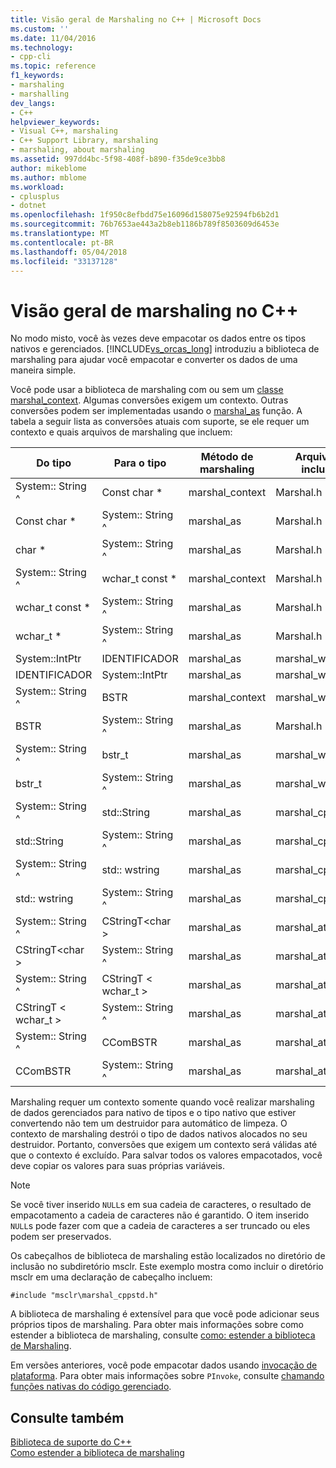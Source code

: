 ```yaml
---
title: Visão geral de Marshaling no C++ | Microsoft Docs
ms.custom: ''
ms.date: 11/04/2016
ms.technology:
- cpp-cli
ms.topic: reference
f1_keywords:
- marshaling
- marshalling
dev_langs:
- C++
helpviewer_keywords:
- Visual C++, marshaling
- C++ Support Library, marshaling
- marshaling, about marshaling
ms.assetid: 997dd4bc-5f98-408f-b890-f35de9ce3bb8
author: mikeblome
ms.author: mblome
ms.workload:
- cplusplus
- dotnet
ms.openlocfilehash: 1f950c8efbdd75e16096d158075e92594fb6b2d1
ms.sourcegitcommit: 76b7653ae443a2b8eb1186b789f8503609d6453e
ms.translationtype: MT
ms.contentlocale: pt-BR
ms.lasthandoff: 05/04/2018
ms.locfileid: "33137128"
---
```

# <a name="overview-of-marshaling-in-c"></a>Visão geral de marshaling no C++
No modo misto, você às vezes deve empacotar os dados entre os tipos nativos e gerenciados. [!INCLUDE[vs_orcas_long](../atl/reference/includes/vs_orcas_long_md.md)] introduziu a biblioteca de marshaling para ajudar você empacotar e converter os dados de uma maneira simple.  
  
 Você pode usar a biblioteca de marshaling com ou sem um [classe marshal_context](../dotnet/marshal-context-class.md). Algumas conversões exigem um contexto. Outras conversões podem ser implementadas usando o [marshal_as](../dotnet/marshal-as.md) função. A tabela a seguir lista as conversões atuais com suporte, se ele requer um contexto e quais arquivos de marshaling que incluem:  
  
|Do tipo|Para o tipo|Método de marshaling|Arquivo de inclusão|  
|---------------|-------------|--------------------|------------------|  
|System:: String ^|Const char *|marshal_context|Marshal.h|  
|Const char *|System:: String ^|marshal_as|Marshal.h|  
|char *|System:: String ^|marshal_as|Marshal.h|  
|System:: String ^|wchar_t const *|marshal_context|Marshal.h|  
|wchar_t const *|System:: String ^|marshal_as|Marshal.h|  
|wchar_t *|System:: String ^|marshal_as|Marshal.h|  
|System::IntPtr|IDENTIFICADOR|marshal_as|marshal_windows.h|  
|IDENTIFICADOR|System::IntPtr|marshal_as|marshal_windows.h|  
|System:: String ^|BSTR|marshal_context|marshal_windows.h|  
|BSTR|System:: String ^|marshal_as|Marshal.h|  
|System:: String ^|bstr_t|marshal_as|marshal_windows.h|  
|bstr_t|System:: String ^|marshal_as|marshal_windows.h|  
|System:: String ^|std::String|marshal_as|marshal_cppstd.h|  
|std::String|System:: String ^|marshal_as|marshal_cppstd.h|  
|System:: String ^|std:: wstring|marshal_as|marshal_cppstd.h|  
|std:: wstring|System:: String ^|marshal_as|marshal_cppstd.h|  
|System:: String ^|CStringT\<char >|marshal_as|marshal_atl.h|  
|CStringT\<char >|System:: String ^|marshal_as|marshal_atl.h|  
|System:: String ^|CStringT < wchar_t >|marshal_as|marshal_atl.h|  
|CStringT < wchar_t >|System:: String ^|marshal_as|marshal_atl.h|  
|System:: String ^|CComBSTR|marshal_as|marshal_atl.h|  
|CComBSTR|System:: String ^|marshal_as|marshal_atl.h|  
  
 Marshaling requer um contexto somente quando você realizar marshaling de dados gerenciados para nativo de tipos e o tipo nativo que estiver convertendo não tem um destruidor para automático de limpeza. O contexto de marshaling destrói o tipo de dados nativos alocados no seu destruidor. Portanto, conversões que exigem um contexto será válidas até que o contexto é excluído. Para salvar todos os valores empacotados, você deve copiar os valores para suas próprias variáveis.  
  
> [!NOTE]
>  Se você tiver inserido `NULL`s em sua cadeia de caracteres, o resultado de empacotamento a cadeia de caracteres não é garantido. O item inserido `NULL`s pode fazer com que a cadeia de caracteres a ser truncado ou eles podem ser preservados.  
  
 Os cabeçalhos de biblioteca de marshaling estão localizados no diretório de inclusão no subdiretório msclr. Este exemplo mostra como incluir o diretório msclr em uma declaração de cabeçalho incluem:  
  
 `#include "msclr\marshal_cppstd.h"`  
  
 A biblioteca de marshaling é extensível para que você pode adicionar seus próprios tipos de marshaling. Para obter mais informações sobre como estender a biblioteca de marshaling, consulte [como: estender a biblioteca de Marshaling](../dotnet/how-to-extend-the-marshaling-library.md).  
  
 Em versões anteriores, você pode empacotar dados usando [invocação de plataforma](/dotnet/framework/interop/consuming-unmanaged-dll-functions). Para obter mais informações sobre `PInvoke`, consulte [chamando funções nativas do código gerenciado](../dotnet/calling-native-functions-from-managed-code.md).  
  
## <a name="see-also"></a>Consulte também  
 [Biblioteca de suporte do C++](../dotnet/cpp-support-library.md)   
 [Como estender a biblioteca de marshaling](../dotnet/how-to-extend-the-marshaling-library.md)